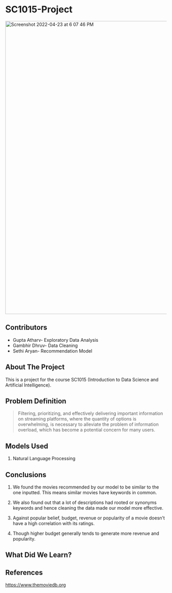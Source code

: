 # SC1015-Project
<img width="911" alt="Screenshot 2022-04-23 at 6 07 46 PM" src="https://user-images.githubusercontent.com/75164918/164890098-d1947605-9bc8-4f67-a3cc-86af9483892b.png">

## Contributors <br>
- Gupta Atharv- Exploratory Data Analysis 
- Gambhir Dhruv- Data Cleaning 
- Sethi Aryan- Recommendation Model 

## About The Project <br>

This is a project for the course SC1015 (Introduction to Data Science and Artificial Intelligence).

## Problem Definition <br>
> Filtering, prioritizing, and effectively delivering important information on streaming platforms, where the quantity of options is overwhelming, is necessary to alleviate the problem of information overload, which has become a potential concern for many users.

## Models Used
1. Natural Language Processing

## Conclusions

1. We found the movies recommended by our model to be similar to the one inputted. This means similar movies have keywords in common. 


2. We also found out that a lot of descriptions had rooted or synonyms keywords and hence cleaning the data made our model more effective.


3. Against popular belief, budget, revenue or popularity of a movie doesn’t have a high correlation with its ratings.
4. Though higher budget generally tends to generate more revenue and popularity.



## What Did We Learn?


## References 
https://www.themoviedb.org




